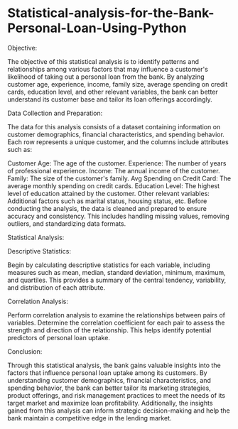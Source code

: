 # Statistical-analysis-for-the-Bank-Personal-Loan-Using-Python

Objective:

The objective of this statistical analysis is to identify patterns and relationships among various factors that may influence a customer's likelihood of taking out a personal loan from the bank. By analyzing customer age, experience, income, family size, average spending on credit cards, education level, and other relevant variables, the bank can better understand its customer base and tailor its loan offerings accordingly.

Data Collection and Preparation:

The data for this analysis consists of a dataset containing information on customer demographics, financial characteristics, and spending behavior. Each row represents a unique customer, and the columns include attributes such as:

Customer Age: The age of the customer.
Experience: The number of years of professional experience.
Income: The annual income of the customer.
Family: The size of the customer's family.
Avg Spending on Credit Card: The average monthly spending on credit cards.
Education Level: The highest level of education attained by the customer.
Other relevant variables: Additional factors such as marital status, housing status, etc.
Before conducting the analysis, the data is cleaned and prepared to ensure accuracy and consistency. This includes handling missing values, removing outliers, and standardizing data formats.

Statistical Analysis:

Descriptive Statistics: 

Begin by calculating descriptive statistics for each variable, including measures such as mean, median, standard deviation, minimum, maximum, and quartiles. This provides a summary of the central tendency, variability, and distribution of each attribute.

Correlation Analysis: 

Perform correlation analysis to examine the relationships between pairs of variables. Determine the correlation coefficient for each pair to assess the strength and direction of the relationship. This helps identify potential predictors of personal loan uptake.

Conclusion:

Through this statistical analysis, the bank gains valuable insights into the factors that influence personal loan uptake among its customers. By understanding customer demographics, financial characteristics, and spending behavior, the bank can better tailor its marketing strategies, product offerings, and risk management practices to meet the needs of its target market and maximize loan profitability. Additionally, the insights gained from this analysis can inform strategic decision-making and help the bank maintain a competitive edge in the lending market.
